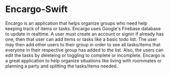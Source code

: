 # Encargo-Swift
Encargo is an application that helps organize groups who need help keeping track of items or tasks. Encargo uses Google's Firebase database to update in realtime. A user must create an account or signin if already has one, then that user can add items or tasks like a basic todo list. The user may then add other users to their group in order to see all tasks/items that everyone in their respective group has added to the list. Also, the users can edit the tasks by deleteing or toggling to complete or incomplete. Encargo is a great application to help organize situations like living with roommates or planning a party and splitting the tasks/items needed. 
